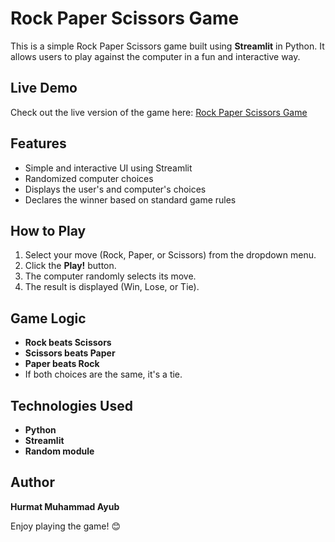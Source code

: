 # Rock Paper Scissors Game

This is a simple Rock Paper Scissors game built using **Streamlit** in Python. It allows users to play against the computer in a fun and interactive way.

## Live Demo
Check out the live version of the game here: [Rock Paper Scissors Game](https://game-by-hurmat-ayub.streamlit.app/)

## Features
- Simple and interactive UI using Streamlit
- Randomized computer choices
- Displays the user's and computer's choices
- Declares the winner based on standard game rules

## How to Play
1. Select your move (Rock, Paper, or Scissors) from the dropdown menu.
2. Click the **Play!** button.
3. The computer randomly selects its move.
4. The result is displayed (Win, Lose, or Tie).

## Game Logic
- **Rock beats Scissors**
- **Scissors beats Paper**
- **Paper beats Rock**
- If both choices are the same, it's a tie.

## Technologies Used
- **Python**
- **Streamlit**
- **Random module**

## Author
**Hurmat Muhammad Ayub**

Enjoy playing the game! 😊

